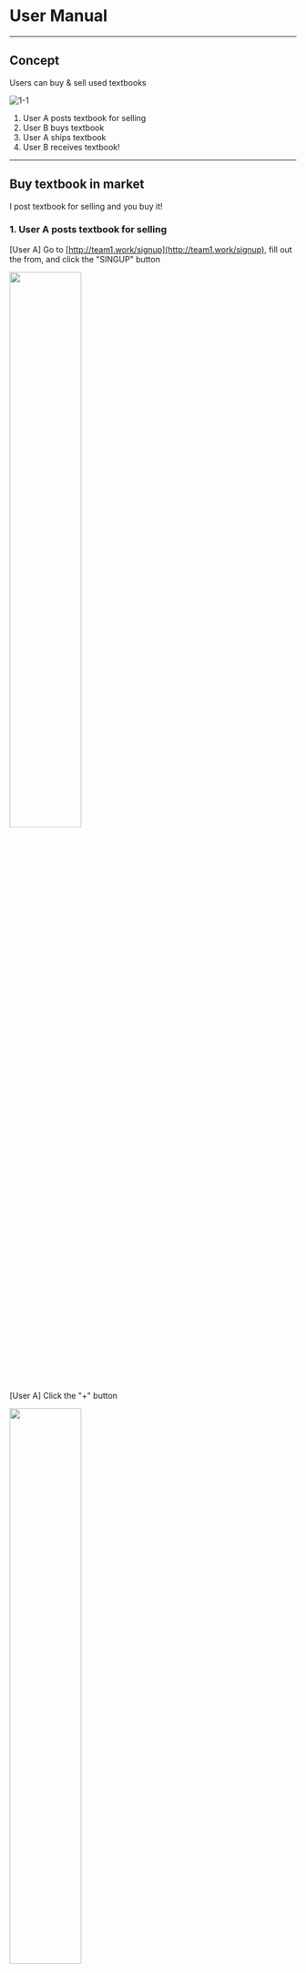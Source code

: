 # User Manual

----
## Concept
Users can buy & sell used textbooks

![1-1](./images/1-1.png)


1. User A posts textbook for selling
1. User B buys textbook
1. User A ships textbook
1. User B receives textbook!

----
## Buy textbook in market
I post textbook for selling and you buy it!

### 1. User A posts textbook for selling
[User A] Go to [http://team1.work/signup](http://team1.work/signup), fill out the from, and click the "SINGUP" button

<img src="./images/2-1.png" width="50%" height="50%" />

[User A] Click the  "+" button

<img src="./images/2-2.png" width="50%" height="50%" />

[User A] Fill out the form, upload a file, and click the "create" button

<img src="./images/2-3.png" width="50%" height="50%" />

<img src="./images/2-4.png" width="50%" height="50%" />

### 2. User B buys textbook
[User B] Log in by another user, click the "search" button

<img src="./images/2-5.png" width="50%" height="50%" />

[User B] Click the "buy" icon

<img src="./images/2-6.png" width="50%" height="50%" />

[User B] Input the recipient and address box, and click the "BUY" button

<img src="./images/2-7.png" width="50%" height="50%" />

<img src="./images/2-8.png" width="50%" height="50%" />

[User B] Pay money at payal.me previously shown 

### 3. User A ships textbook

[User A] Ship the textbook

[User A] Log in by the original user

[User A] Click the "shipped" button

<img src="./images/2-9.png" width="50%" height="50%" />

<img src="./images/2-10.png" width="50%" height="50%" />

### 4. User B receives textbook!

[User B] Receive the textbook

[User B] Log in by the other user

[User B] Click the "received" button

<img src="./images/2-11.png" width="50%" height="50%" />

<img src="./images/2-12.png" width="50%" height="50%" />

[User A] Also can see the transaction

<img src="./images/2-13.png" width="50%" height="50%" />
